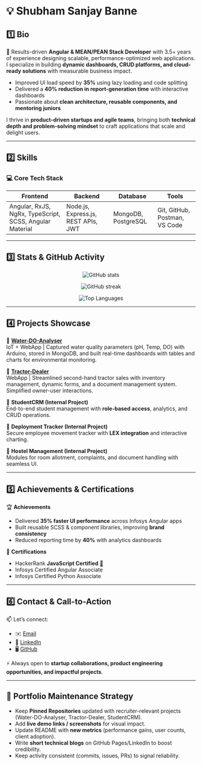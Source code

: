# 💡 Shubham Sanjay Banne  

## 1️⃣ Bio  
🚀 Results-driven **Angular & MEAN/PEAN Stack Developer** with 3.5+ years of experience designing scalable, performance-optimized web applications. I specialize in building **dynamic dashboards, CRUD platforms, and cloud-ready solutions** with measurable business impact.  

- Improved UI load speed by **35%** using lazy loading and code splitting  
- Delivered a **40% reduction in report-generation time** with interactive dashboards  
- Passionate about **clean architecture, reusable components, and mentoring juniors**  

I thrive in **product-driven startups and agile teams**, bringing both **technical depth and problem-solving mindset** to craft applications that scale and delight users.  

---

## 2️⃣ Skills  

### 💻 Core Tech Stack  
| Frontend | Backend | Database | Tools |
|----------|----------|----------|-------|
| Angular, RxJS, NgRx, TypeScript, SCSS, Angular Material | Node.js, Express.js, REST APIs, JWT | MongoDB, PostgreSQL | Git, GitHub, Postman, VS Code |

---

## 3️⃣ Stats & GitHub Activity  

<p align="center">
  <img src="https://github-readme-stats.vercel.app/api?username=ShubhamBanne19&show_icons=true&theme=tokyonight" alt="GitHub stats" />
</p>

<p align="center">
  <img src="https://github-readme-streak-stats.herokuapp.com/?user=ShubhamBanne19&theme=tokyonight" alt="GitHub streak" />
</p>

<p align="center">
  <img src="https://github-readme-stats.vercel.app/api/top-langs/?username=ShubhamBanne19&layout=compact&theme=tokyonight" alt="Top Languages" />
</p>

---

## 4️⃣ Projects Showcase  

🔹 **[Water-DO-Analyser](https://github.com/ShubhamBanne19/waterParameters)**  
IoT + WebApp | Captured water quality parameters (pH, Temp, DO) with Arduino, stored in MongoDB, and built real-time dashboards with tables and charts for environmental monitoring.  

🔹 **[Tractor-Dealer](https://github.com/RavirajPawar/tractor-dealer)**  
WebApp | Streamlined second-hand tractor sales with inventory management, dynamic forms, and a document management system. Simplified owner-user interactions.  

🔹 **StudentCRM (Internal Project)**  
End-to-end student management with **role-based access**, analytics, and CRUD operations.  

🔹 **Deployment Tracker (Internal Project)**  
Secure employee movement tracker with **LEX integration** and interactive charting.  

🔹 **Hostel Management (Internal Project)**  
Modules for room allotment, complaints, and document handling with seamless UI.  

---

## 5️⃣ Achievements & Certifications  

🏆 **Achievements**  
- Delivered **35% faster UI performance** across Infosys Angular apps  
- Built reusable SCSS & component libraries, improving **brand consistency**  
- Reduced reporting time by **40%** with analytics dashboards  

📜 **Certifications**  
- HackerRank **JavaScript Certified** [🔗](https://www.hackerrank.com/certificates/5e009d0d0e7f)  
- Infosys Certified Angular Associate  
- Infosys Certified Python Associate  

---

## 6️⃣ Contact & Call-to-Action  

📫 Let’s connect:  
- ✉️ [Email](mailto:shubhambanne1819@gmail.com)  
- 💼 [LinkedIn](https://www.linkedin.com/in/shubham-banne1802)  
- 🖥️ [GitHub](https://github.com/ShubhamBanne19)  

⚡ Always open to **startup collaborations, product engineering opportunities, and impactful projects**.  

---

## 🔑 Portfolio Maintenance Strategy  
- Keep **Pinned Repositories** updated with recruiter-relevant projects (Water-DO-Analyser, Tractor-Dealer, StudentCRM).  
- Add **live demo links / screenshots** for visual impact.  
- Update README with **new metrics** (performance gains, user counts, client adoption).  
- Write **short technical blogs** on GitHub Pages/LinkedIn to boost credibility.  
- Keep activity consistent (commits, issues, PRs) to signal reliability.  
